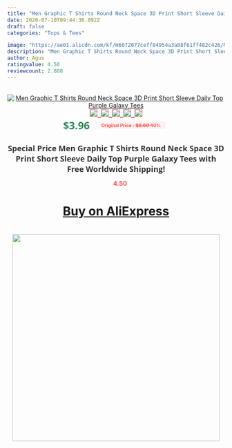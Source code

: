 ```yaml
---
title: "Men Graphic T Shirts Round Neck Space 3D Print Short Sleeve Daily Top Purple Galaxy Tees"
date: 2020-07-10T09:44:36.892Z
draft: false
categories: "Tops & Tees"

image: "https://ae01.alicdn.com/kf/H6072077ceff84954a3a08f61ff482c426/Men-Graphic-T-Shirts-Round-Neck-Space-3D-Print-Short-Sleeve-Daily-Top-Purple-Galaxy-Tees.jpg"
description: "Men Graphic T Shirts Round Neck Space 3D Print Short Sleeve Daily Top Purple Galaxy Tees"
author: Agus
ratingvalue: 4.50
reviewcount: 2.888
---
```

<br>
<div style="text-align: center;">
<a href="https://s.click.aliexpress.com/e/_AqGM0H" target="_blank" rel="nofollow noopener noreferrer"><img alt="Men Graphic T Shirts Round Neck Space 3D Print Short Sleeve Daily Top Purple Galaxy Tees" class="magnifier-image" src="https://ae01.alicdn.com/kf/H6072077ceff84954a3a08f61ff482c426/Men-Graphic-T-Shirts-Round-Neck-Space-3D-Print-Short-Sleeve-Daily-Top-Purple-Galaxy-Tees.jpg_640x640.jpg">
<br>
<img style="border:1px solid salmon" src="https://ae01.alicdn.com/kf/H6072077ceff84954a3a08f61ff482c426/Men-Graphic-T-Shirts-Round-Neck-Space-3D-Print-Short-Sleeve-Daily-Top-Purple-Galaxy-Tees.jpg_120x120.jpg">&nbsp;&nbsp;<img style="border:1px solid salmon" src="https://ae01.alicdn.com/kf/Hd9e1c2ed6f2d4d8f81dc6ed1392b7ebaf/Men-Graphic-T-Shirts-Round-Neck-Space-3D-Print-Short-Sleeve-Daily-Top-Purple-Galaxy-Tees.jpg_120x120.jpg">&nbsp;&nbsp;<img style="border:1px solid salmon" src="_120x120.jpg">&nbsp;&nbsp;<img style="border:1px solid salmon" src="_120x120.jpg">&nbsp;&nbsp;<img style="border:1px solid salmon" src="_120x120.jpg"></a></div><br0>
<div style="text-align: center;"><span style="background-color: white; border: 0px; box-sizing: border-box; color: seagreen; display: inline-block; font-family: &quot;open sans&quot; , &quot;arial&quot; , &quot;helvetica&quot; , sans-serif , &quot;heiti&quot;; font-size: 24px; font-stretch: inherit; font-weight: 700; line-height: inherit; margin: 0px 10px 0px 0px; padding: 0px; vertical-align: middle;">$3.96 </span>
<span style="background: rgb(255 , 241 , 241); border-radius: 3px; border: 0px; box-sizing: border-box; color: #ff4747; display: inline-block; font-family: inherit; font-size: 12px; font-stretch: inherit; font-style: inherit; font-variant: inherit; font-weight: 600; line-height: inherit; margin: 0px; padding: 2px 5px; transform: scale(0.9); vertical-align: middle;">Original Price : <b style="text-decoration: line-through;">$6.60 </b> 40%&nbsp;&nbsp;</span></div>
<h1 style="color: #333333; display: inline-block; font-family: &quot;open sans&quot; , &quot;arial&quot; , &quot;helvetica&quot; , sans-serif , &quot;heiti&quot;; font-size: 18px; font-stretch: inherit; font-weight: 700; text-align: center;">Special Price Men Graphic T Shirts Round Neck Space 3D Print Short Sleeve Daily Top Purple Galaxy Tees with Free Worldwide Shipping!</h1>
<div style="color: #ff4747; text-align: center;">
<img src="https://4.bp.blogspot.com/-M0ZcTcb-5uY/XleCXlxnR4I/AAAAAAAAAEc/OrjgMkXV1oMQFaCRZj5HQwOCBcu3w1FegCPcBGAYYCw/s1600/star.png" style="height: 15px;">&nbsp;<b>4.50</b></div>
<div class="button_cont" align="center"><a class="buynow_a" href="https://s.click.aliexpress.com/e/_AqGM0H" target="_blank" rel="nofollow noopener noreferrer"><H1>Buy on AliExpress</H1></a></div><br>
<div class="separator" style="clear: both; text-align: center;">
<img src="https://lh3.googleusercontent.com/-pTy5HemUv9M/XlePHvY0dAI/AAAAAAAAAE4/0nX5iRUoIWY8eMW9Dpxeirr157OZliDIgCLcBGAsYHQ/s1600/badge.gif" width="480">
</div>
